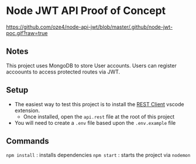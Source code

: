 # Node JWT API Proof of Concept

https://github.com/oze4/node-api-jwt/blob/master/.github/node-jwt-poc.gif?raw=true

## Notes

This project uses MongoDB to store User accounts. Users can register accoounts to access protected routes via JWT.

## Setup

- The easiest way to test this project is to install the [REST Client](https://marketplace.visualstudio.com/items?itemName=humao.rest-client) vscode extension. 
  - Once installed, open the `api.rest` file at the root of this project
- You will need to create a `.env` file based upon the `.env.example` file

## Commands

`npm install` : installs dependencies
`npm start` : starts the project via `nodemon`
